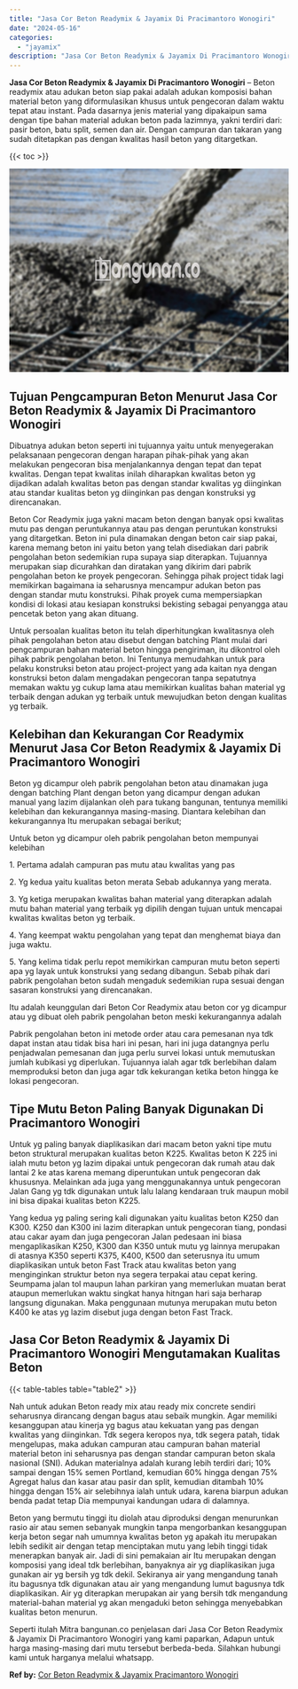```yaml
---
title: "Jasa Cor Beton Readymix & Jayamix Di Pracimantoro Wonogiri"
date: "2024-05-16"
categories: 
  - "jayamix"
description: "Jasa Cor Beton Readymix & Jayamix Di Pracimantoro Wonogiri. Seperti itulah Mitra bangunan.co penjelasan dari Jasa Cor Beton Readymix & Jayamix Di Pracimantor..."
---
```


**Jasa Cor Beton Readymix & Jayamix Di Pracimantoro Wonogiri** – Beton readymix atau adukan beton siap pakai adalah adukan komposisi bahan material beton yang diformulasikan khusus untuk pengecoran dalam waktu tepat atau instant. Pada dasarnya jenis material yang dipakaipun sama dengan tipe bahan material adukan beton pada lazimnya, yakni terdiri dari: pasir beton, batu split, semen dan air. Dengan campuran dan takaran yang sudah ditetapkan pas dengan kwalitas hasil beton yang ditargetkan.

{{< toc >}}

![Jasa Cor Beton Readymix & Jayamix Di Pracimantoro Wonogiri](/images/jasa-cor-readymix-06.png)

## Tujuan Pengcampuran Beton Menurut Jasa Cor Beton Readymix & Jayamix Di Pracimantoro Wonogiri

Dibuatnya adukan beton seperti ini tujuannya yaitu untuk menyegerakan pelaksanaan pengecoran dengan harapan pihak-pihak yang akan melakukan pengecoran bisa menjalankannya dengan tepat dan tepat kwalitas. Dengan tepat kwalitas inilah diharapkan kwalitas beton yg dijadikan adalah kwalitas beton pas dengan standar kwalitas yg diinginkan atau standar kualitas beton yg diinginkan pas dengan konstruksi yg direncanakan.

Beton Cor Readymix juga yakni macam beton dengan banyak opsi kwalitas mutu pas dengan peruntukannya atau pas dengan peruntukan konstruksi yang ditargetkan. Beton ini pula dinamakan dengan beton cair siap pakai, karena memang beton ini yaitu beton yang telah disediakan dari pabrik pengolahan beton sedemikian rupa supaya siap diterapkan. Tujuannya merupakan siap dicurahkan dan diratakan yang dikirim dari pabrik pengolahan beton ke proyek pengecoran. Sehingga pihak project tidak lagi memikirkan bagaimana ia seharusnya mencampur adukan beton pas dengan standar mutu konstruksi. Pihak proyek cuma mempersiapkan kondisi di lokasi atau kesiapan konstruksi bekisting sebagai penyangga atau pencetak beton yang akan dituang.

Untuk persoalan kualitas beton itu telah diperhitungkan kwalitasnya oleh pihak pengolahan beton atau disebut dengan batching Plant mulai dari pengcampuran bahan material beton hingga pengiriman, itu dikontrol oleh pihak pabrik pengolahan beton. Ini Tentunya memudahkan untuk para pelaku konstruksi beton atau project-project yang ada kaitan nya dengan konstruksi beton dalam mengadakan pengecoran tanpa sepatutnya memakan waktu yg cukup lama atau memikirkan kualitas bahan material yg terbaik dengan adukan yg terbaik untuk mewujudkan beton dengan kualitas yg terbaik.

## Kelebihan dan Kekurangan Cor Readymix Menurut Jasa Cor Beton Readymix & Jayamix Di Pracimantoro Wonogiri

Beton yg dicampur oleh pabrik pengolahan beton atau dinamakan juga dengan batching Plant dengan beton yang dicampur dengan adukan manual yang lazim dijalankan oleh para tukang bangunan, tentunya memiliki kelebihan dan kekurangannya masing-masing. Diantara kelebihan dan kekurangannya Itu merupakan sebagai berikut;

Untuk beton yg dicampur oleh pabrik pengolahan beton mempunyai kelebihan

1\. Pertama adalah campuran pas mutu atau kwalitas yang pas

2\. Yg kedua yaitu kualitas beton merata Sebab adukannya yang merata.

3\. Yg ketiga merupakan kwalitas bahan material yang diterapkan adalah mutu bahan material yang terbaik yg dipilih dengan tujuan untuk mencapai kwalitas kwalitas beton yg terbaik.

4\. Yang keempat waktu pengolahan yang tepat dan menghemat biaya dan juga waktu.

5\. Yang kelima tidak perlu repot memikirkan campuran mutu beton seperti apa yg layak untuk konstruksi yang sedang dibangun. Sebab pihak dari pabrik pengolahan beton sudah mengaduk sedemikian rupa sesuai dengan sasaran konstruksi yang direncanakan.

Itu adalah keunggulan dari Beton Cor Readymix atau beton cor yg dicampur atau yg dibuat oleh pabrik pengolahan beton meski kekurangannya adalah

Pabrik pengolahan beton ini metode order atau cara pemesanan nya tdk dapat instan atau tidak bisa hari ini pesan, hari ini juga datangnya perlu penjadwalan pemesanan dan juga perlu survei lokasi untuk memutuskan jumlah kubikasi yg diperlukan. Tujuannya ialah agar tdk berlebihan dalam memproduksi beton dan juga agar tdk kekurangan ketika beton hingga ke lokasi pengecoran.

## Tipe Mutu Beton Paling Banyak Digunakan Di Pracimantoro Wonogiri

Untuk yg paling banyak diaplikasikan dari macam beton yakni tipe mutu beton struktural merupakan kualitas beton K225. Kwalitas beton K 225 ini ialah mutu beton yg lazim dipakai untuk pengecoran dak rumah atau dak lantai 2 ke atas karena memang diperuntukan untuk pengecoran dak khususnya. Melainkan ada juga yang menggunakannya untuk pengecoran Jalan Gang yg tdk digunakan untuk lalu lalang kendaraan truk maupun mobil ini bisa dipakai kualitas beton K225.

Yang kedua yg paling sering kali digunakan yaitu kualitas beton K250 dan K300. K250 dan K300 ini lazim diterapkan untuk pengecoran tiang, pondasi atau cakar ayam dan juga pengecoran Jalan pedesaan ini biasa mengaplikasikan K250, K300 dan K350 untuk mutu yg lainnya merupakan di atasnya K350 seperti K375, K400, K500 dan seterusnya itu umum diaplikasikan untuk beton Fast Track atau kwalitas beton yang menginginkan struktur beton nya segera terpakai atau cepat kering. Seumpama jalan tol maupun lahan parkiran yang memerlukan muatan berat ataupun memerlukan waktu singkat hanya hitngan hari saja berharap langsung digunakan. Maka penggunaan mutunya merupakan mutu beton K400 ke atas yg lazim disebut juga dengan beton Fast Track.

## Jasa Cor Beton Readymix & Jayamix Di Pracimantoro Wonogiri Mengutamakan Kualitas Beton

{{< table-tables table="table2" >}}

Nah untuk adukan Beton ready mix atau ready mix concrete sendiri seharusnya dirancang dengan bagus atau sebaik mungkin. Agar memiliki kesanggupan atau kinerja yg bagus atau kekuatan yang pas dengan kwalitas yang diinginkan. Tdk segera keropos nya, tdk segera patah, tidak mengelupas, maka adukan campuran atau campuran bahan material material beton ini seharusnya pas dengan standar campuran beton skala nasional (SNI). Adukan materialnya adalah kurang lebih terdiri dari; 10% sampai dengan 15% semen Portland, kemudian 60% hingga dengan 75% Agregat halus dan kasar atau pasir dan split, kemudian ditambah 10% hingga dengan 15% air selebihnya ialah untuk udara, karena biarpun adukan benda padat tetap Dia mempunyai kandungan udara di dalamnya.

Beton yang bermutu tinggi itu diolah atau diproduksi dengan menurunkan rasio air atau semen sebanyak mungkin tanpa mengorbankan kesanggupan kerja beton segar nah umumnya kwalitas beton yg apakah itu merupakan lebih sedikit air dengan tetap menciptakan mutu yang lebih tinggi tidak menerapkan banyak air. Jadi di sini pemakaian air Itu merupakan dengan komposisi yang ideal tdk berlebihan, banyaknya air yg diaplikasikan juga gunakan air yg bersih yg tdk dekil. Sekiranya air yang mengandung tanah itu bagusnya tdk digunakan atau air yang mengandung lumut bagusnya tdk diaplikasikan. Air yg diterapkan merupakan air yang bersih tdk mengandung material-bahan material yg akan mengaduki beton sehingga menyebabkan kualitas beton menurun.

Seperti itulah Mitra bangunan.co penjelasan dari Jasa Cor Beton Readymix & Jayamix Di Pracimantoro Wonogiri yang kami paparkan, Adapun untuk harga masing-masing dari mutu tersebut berbeda-beda. Silahkan hubungi kami untuk harganya melalui whatsapp.

**Ref by:** [Cor Beton Readymix & Jayamix Pracimantoro Wonogiri](https://id.wikipedia.org/wiki/Cor)
